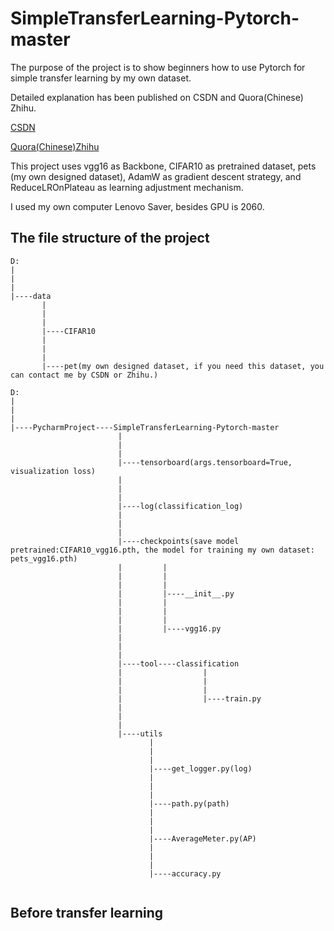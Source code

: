 # SimpleTransferLearning-Pytorch-master

The purpose of the project is to show beginners how to use Pytorch for simple transfer learning by my own dataset.

Detailed explanation has been published on CSDN and Quora(Chinese) Zhihu.

[CSDN](https://blog.csdn.net/XiaoyYidiaodiao/article/details/125127107?spm=1001.2014.3001.5501)

[Quora(Chinese)Zhihu](https://zhuanlan.zhihu.com/p/522597095)


This project uses vgg16 as Backbone, CIFAR10 as pretrained dataset, pets (my own designed dataset), AdamW as gradient descent strategy, and ReduceLROnPlateau as learning adjustment mechanism.

I used my own computer Lenovo Saver, besides GPU is 2060.

## The file structure of the project

```
D:
|
|
|
|----data
       |
       |
       |
       |----CIFAR10
       |
       |
       |
       |----pet(my own designed dataset, if you need this dataset, you can contact me by CSDN or Zhihu.)
       
D:
|
|
|
|----PycharmProject----SimpleTransferLearning-Pytorch-master
                        |
                        |
                        |
                        |----tensorboard(args.tensorboard=True, visualization loss)
                        |
                        |
                        |
                        |----log(classification_log)
                        |
                        |
                        |
                        |----checkpoints(save model pretrained:CIFAR10_vgg16.pth, the model for training my own dataset: pets_vgg16.pth)
                        |         |
                        |         |
                        |         |
                        |         |----__init__.py
                        |         |
                        |         |
                        |         |
                        |         |----vgg16.py
                        |         
                        |
                        |
                        |----tool----classification
                        |                  |
                        |                  |
                        |                  |
                        |                  |----train.py
                        |
                        |
                        |
                        |----utils
                               |
                               |
                               |
                               |----get_logger.py(log)
                               |
                               |
                               |
                               |----path.py(path)
                               |
                               |
                               |
                               |----AverageMeter.py(AP)
                               |
                               |
                               |
                               |----accuracy.py
                          
```

## Before transfer learning

